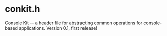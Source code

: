 # conkit.h
Console Kit -- a header file for abstracting common operations for console-based applications.
Version 0.1, first release!
